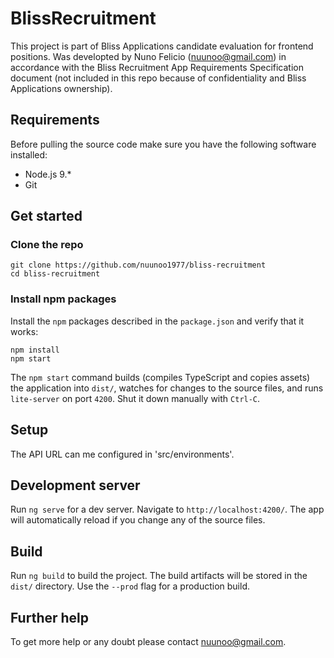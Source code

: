 # BlissRecruitment

This project is part of Bliss Applications candidate evaluation for frontend positions.
Was developted by Nuno Felicio (nuunoo@gmail.com) in accordance with the Bliss Recruitment App Requirements Specification document (not included in this repo because of confidentiality and Bliss Applications ownership).

## Requirements

Before pulling the source code make sure you have the following software installed:

* Node.js 9.* 
* Git

## Get started

### Clone the repo

```shell
git clone https://github.com/nuunoo1977/bliss-recruitment
cd bliss-recruitment
```
### Install npm packages

Install the `npm` packages described in the `package.json` and verify that it works:

```shell
npm install
npm start
```

The `npm start` command builds (compiles TypeScript and copies assets) the application into `dist/`, watches for changes to the source files, and runs `lite-server` on port `4200`. Shut it down manually with `Ctrl-C`.

## Setup

The API URL can me configured in 'src/environments'.

## Development server

Run `ng serve` for a dev server. Navigate to `http://localhost:4200/`. The app will automatically reload if you change any of the source files.

## Build

Run `ng build` to build the project. The build artifacts will be stored in the `dist/` directory. Use the `--prod` flag for a production build.

## Further help

To get more help or any doubt please contact [nuunoo@gmail.com](mailto:nuunoo@gmail.com).
